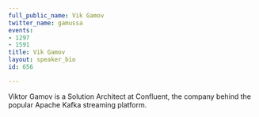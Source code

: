 ```yaml
---
full_public_name: Vik Gamov
twitter_name: gamussa
events:
- 1297
- 1591
title: Vik Gamov
layout: speaker_bio
id: 656

---
```

Viktor Gamov is a Solution Architect at Confluent, the company behind the popular Apache Kafka streaming platform.
